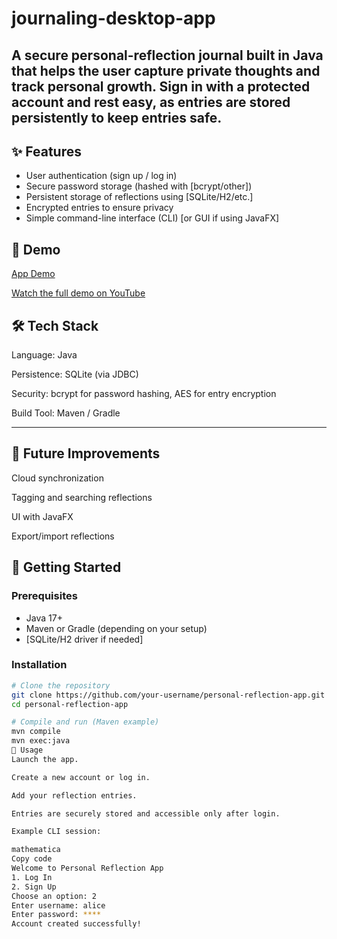 # journaling-desktop-app
A secure personal-reflection journal built in Java that helps the user capture private thoughts and track personal growth. Sign in with a protected account and rest easy, as entries are stored persistently to keep entries safe.
---

## ✨ Features
- User authentication (sign up / log in)  
- Secure password storage (hashed with [bcrypt/other])  
- Persistent storage of reflections using [SQLite/H2/etc.]  
- Encrypted entries to ensure privacy  
- Simple command-line interface (CLI) [or GUI if using JavaFX]  

## 🎥 Demo
[App Demo](assets/demo.gif)

[Watch the full demo on YouTube](https://youtu.be/your-demo-link)

## 🛠️ Tech Stack

Language: Java

Persistence: SQLite (via JDBC)

Security: bcrypt for password hashing, AES for entry encryption

Build Tool: Maven / Gradle

---

## 🔮 Future Improvements

Cloud synchronization

Tagging and searching reflections

UI with JavaFX

Export/import reflections

## 🚀 Getting Started

### Prerequisites
- Java 17+  
- Maven or Gradle (depending on your setup)  
- [SQLite/H2 driver if needed]  

### Installation
```bash
# Clone the repository
git clone https://github.com/your-username/personal-reflection-app.git
cd personal-reflection-app

# Compile and run (Maven example)
mvn compile
mvn exec:java
📝 Usage
Launch the app.

Create a new account or log in.

Add your reflection entries.

Entries are securely stored and accessible only after login.

Example CLI session:

mathematica
Copy code
Welcome to Personal Reflection App
1. Log In
2. Sign Up
Choose an option: 2
Enter username: alice
Enter password: ****
Account created successfully!

